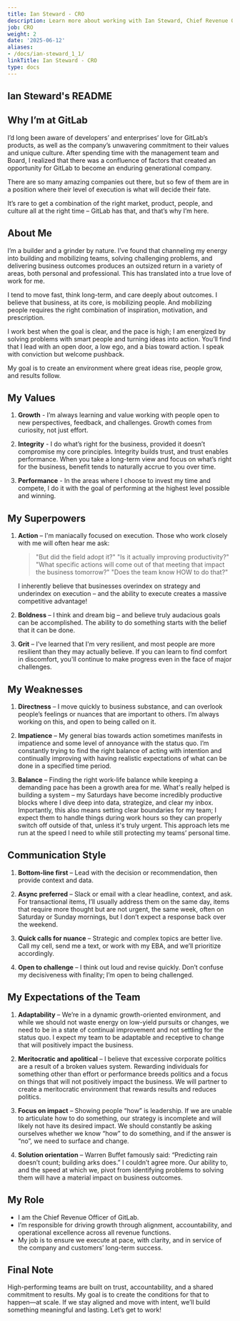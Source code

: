 ```yaml
---
title: Ian Steward - CRO
description: Learn more about working with Ian Steward, Chief Revenue Officer at GitLab.
job: CRO
weight: 2
date: '2025-06-12'
aliases:
- /docs/ian-steward_1_1/
linkTitle: Ian Steward - CRO
type: docs
---
```


## Ian Steward's README

## Why I’m at GitLab

I’d long been aware of developers’ and enterprises’ love for GitLab’s products, as well as the company’s unwavering commitment to their values and unique culture. After spending time with the management team and Board, I realized that there was a confluence of factors that created an opportunity for GitLab to become an enduring generational company.

There are so many amazing companies out there, but so few of them are in a position where their level of execution is what will decide their fate. 

It’s rare to get a combination of the right market, product, people, and culture all at the right time – GitLab has that, and that’s why I’m here. 

## About Me

I’m a builder and a grinder by nature. I’ve found that channeling my energy into building and mobilizing teams, solving challenging problems, and delivering business outcomes produces an outsized return in a variety of areas, both personal and professional. This has translated into a true love of work for me.

I tend to move fast, think long-term, and care deeply about outcomes. I believe that business, at its core, is mobilizing people. And mobilizing people requires the right combination of inspiration, motivation, and prescription. 

I work best when the goal is clear, and the pace is high; I am energized by solving problems with smart people and turning ideas into action.
You’ll find that I lead with an open door, a low ego, and a bias toward action. I speak with conviction but welcome pushback. 

My goal is to create an environment where great ideas rise, people grow, and results follow.

## My Values

1. **Growth** - I’m always learning and value working with people open to new perspectives, feedback, and challenges. Growth comes from curiosity, not just effort.

1. **Integrity** - I do what’s right for the business, provided it doesn’t compromise my core principles. Integrity builds trust, and trust enables performance. When you take a long-term view and focus on what’s right for the business, benefit tends to naturally accrue to you over time. 

1. **Performance** - In the areas where I choose to invest my time and compete, I do it with the goal of performing at the highest level possible and winning.

## My Superpowers

1. **Action** – I'm maniacally focused on execution. Those who work closely with me will often hear me ask:

   > "But did the field adopt it?" 
   > "Is it actually improving productivity?"
   > "What specific actions will come out of that meeting that impact the business tomorrow?"
   > "Does the team know HOW to do that?"

   I inherently believe that businesses overindex on strategy and underindex on execution – and the ability to execute creates a massive competitive advantage!

2. **Boldness** – I think and dream big – and believe truly audacious goals can be accomplished. The ability to do something starts with the belief that it can be done.

3. **Grit** – I've learned that I'm very resilient, and most people are more resilient than they may actually believe. If you can learn to find comfort in discomfort, you'll continue to make progress even in the face of major challenges.

## My Weaknesses

1. **Directness** – I move quickly to business substance, and can overlook people’s feelings or nuances that are important to others. I’m always working on this, and open to being called on it.

1. **Impatience** – My general bias towards action sometimes manifests in impatience and some level of annoyance with the status quo. I’m constantly trying to find the right balance of acting with intention and continually improving with having realistic expectations of what can be done in a specified time period.

1. **Balance** – Finding the right work-life balance while keeping a demanding pace has been a growth area for me. What's really helped is building a system – my Saturdays have become incredibly productive blocks where I dive deep into data, strategize, and clear my inbox. Importantly, this also means setting clear boundaries for my team; I expect them to handle things during work hours so they can properly switch off outside of that, unless it's truly urgent. This approach lets me run at the speed I need to while still protecting my teams’ personal time.

## Communication Style

1. **Bottom-line first** – Lead with the decision or recommendation, then provide context and data.

1. **Async preferred** – Slack or email with a clear headline, context, and ask. For transactional items, I’ll usually address them on the same day, items that require more thought but are not urgent, the same week, often on Saturday or Sunday mornings, but I don’t expect a response back over the weekend. 

1. **Quick calls for nuance** – Strategic and complex topics are better live. Call my cell, send me a text, or work with my EBA, and we’ll prioritize accordingly.

1. **Open to challenge** – I think out loud and revise quickly. Don’t confuse my decisiveness with finality; I’m open to being challenged. 

## My Expectations of the Team

1. **Adaptability** – We’re in a dynamic growth-oriented environment, and while we should not waste energy on low-yield pursuits or changes, we need to be in a state of continual improvement and not settling for the status quo. I expect my team to be adaptable and receptive to change that will positively impact the business. 

1. **Meritocratic and apolitical** – I believe that excessive corporate politics are a result of a broken values system. Rewarding individuals for something other than effort or performance breeds politics and a focus on things that will not positively impact the business. We will partner to create a meritocratic environment that rewards results and reduces politics.

1. **Focus on impact** – Showing people “how” is leadership. If we are unable to articulate how to do something, our strategy is incomplete and will likely not have its desired impact. We should constantly be asking ourselves whether we know “how” to do something, and if the answer is “no”, we need to surface and change.

1. **Solution orientation** – Warren Buffet famously said: “Predicting rain doesn’t count; building arks does.” I couldn’t agree more. Our ability to, and the speed at which we, pivot from identifying problems to solving them will have a material impact on business outcomes.

## My Role

* I am the Chief Revenue Officer of GitLab.
* I’m responsible for driving growth through alignment, accountability, and operational excellence across all revenue functions.
* My job is to ensure we execute at pace, with clarity, and in service of the company and customers’ long-term success.

## Final Note

High-performing teams are built on trust, accountability, and a shared commitment to results. My goal is to create the conditions for that to happen—at scale. If we stay aligned and move with intent, we’ll build something meaningful and lasting.
Let’s get to work!
